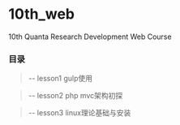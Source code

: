 # 10th_web
10th Quanta Research Development Web Course

### 目录
> -- lesson1 gulp使用

> -- lesson2 php mvc架构初探

> -- lesson3 linux理论基础与安装
